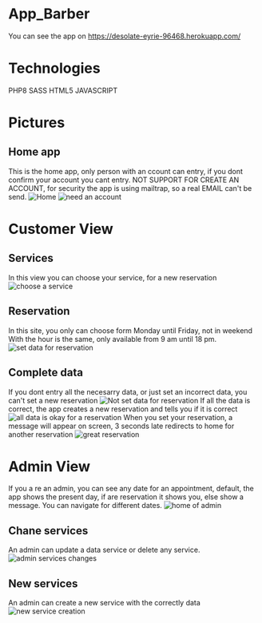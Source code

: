 # App_Barber
You can see the app on https://desolate-eyrie-96468.herokuapp.com/
# Technologies
PHP8 
SASS
HTML5
JAVASCRIPT 


# Pictures
## Home app 
This is the home app, only person with an ccount can entry, if you dont confirm your account you cant entry.
NOT SUPPORT FOR CREATE AN ACCOUNT, for security the app is using mailtrap, so a real EMAIL can't be send.
<img src="PicturesDemost/home.png" alt="Home"  />
<img src="PicturesDemost/homeValidation.png" alt="need an account"  />


# Customer View
## Services
In this view you can choose your service, for a new reservation
<img src="PicturesDemost/services.png" alt="choose a service"  />

## Reservation
In this site, you only can choose form Monday until Friday, not in weekend
With the hour is the same, only available from 9 am until 18 pm.
<img src="PicturesDemost/infoAppointment.png" alt="set data for reservation"  />

## Complete data
If you dont entry all the necesarry data, or just set an incorrect data, you can't set a new reservation
<img src="PicturesDemost/reservation.png" alt="Not set data for reservation"  />
If all the data is correct, the app creates a new reservation and tells you if it is correct
<img src="PicturesDemost/reservationOk.png" alt="all data is okay for a reservation"  />
When you set your reservation, a message will appear on screen, 3 seconds late redirects to home for another reservation
<img src="PicturesDemost/bookAppointmentOkay.png" alt="great reservation"  />

#  Admin View


If you a re an admin, you can see any date for an appointment, default, the app shows the present day, if are reservation it shows you, else show a message.
You can navigate for different dates.
<img src="PicturesDemost/Adminhome.png" alt="home of admin"  />

## Chane services
An admin can update a data service or delete any service.
<img src="PicturesDemost/administrationservices.png" alt="admin services changes"  />

## New services
An admin can create a new service with the correctly data
<img src="PicturesDemost/newservice.png" alt="new service creation"  />

